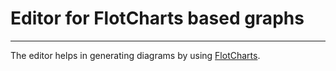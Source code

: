 # Editor for FlotCharts based graphs

- - - 

The editor helps in generating diagrams by using [FlotCharts](http://www.flotcharts.org/).